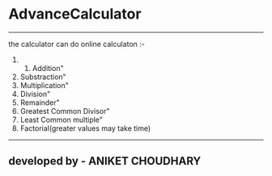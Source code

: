 # AdvanceCalculator
-------------------------------------------------------------------------------------------------------------------
the calculator can do online calculaton :- 
1. 1. Addition"
2. Substraction" 
3. Multiplication"
4. Division" 
5. Remainder" 
6. Greatest Common Divisor" 
7. Least Common multiple" 
8. Factorial(greater values may take time)
--------------------------------------------------------------------------------------------------------------------
developed by - ANIKET CHOUDHARY
--------------------------------------------------------------------------------------------------------------------

